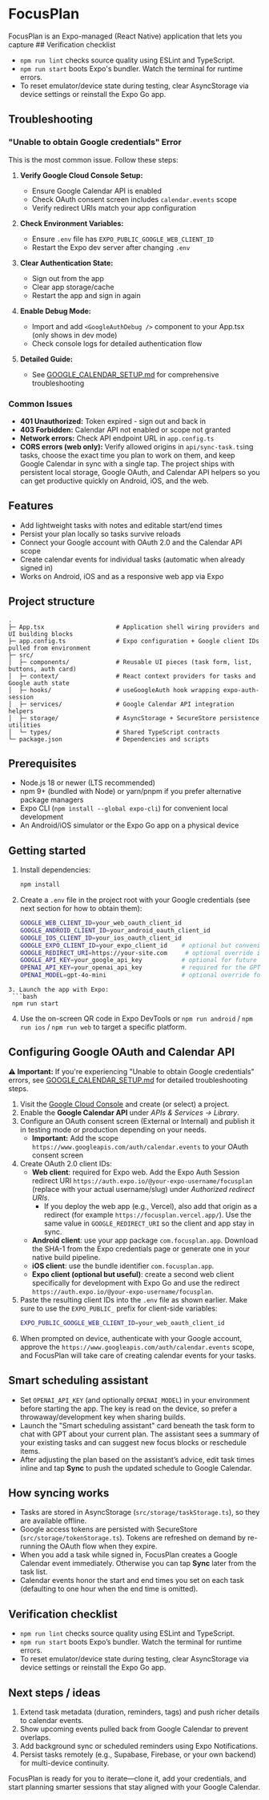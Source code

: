 # FocusPlan

FocusPlan is an Expo-managed (React Native) application that lets you capture ## Verification checklist

- `npm run lint` checks source quality using ESLint and TypeScript.
- `npm run start` boots Expo's bundler. Watch the terminal for runtime errors.
- To reset emulator/device state during testing, clear AsyncStorage via device settings or reinstall the Expo Go app.

## Troubleshooting

### "Unable to obtain Google credentials" Error

This is the most common issue. Follow these steps:

1. **Verify Google Cloud Console Setup:**
   - Ensure Google Calendar API is enabled
   - Check OAuth consent screen includes `calendar.events` scope
   - Verify redirect URIs match your app configuration

2. **Check Environment Variables:**
   - Ensure `.env` file has `EXPO_PUBLIC_GOOGLE_WEB_CLIENT_ID`
   - Restart the Expo dev server after changing `.env`

3. **Clear Authentication State:**
   - Sign out from the app
   - Clear app storage/cache
   - Restart the app and sign in again

4. **Enable Debug Mode:**
   - Import and add `<GoogleAuthDebug />` component to your App.tsx (only shows in dev mode)
   - Check console logs for detailed authentication flow

5. **Detailed Guide:**
   - See [GOOGLE_CALENDAR_SETUP.md](./GOOGLE_CALENDAR_SETUP.md) for comprehensive troubleshooting

### Common Issues

- **401 Unauthorized:** Token expired - sign out and back in
- **403 Forbidden:** Calendar API not enabled or scope not granted
- **Network errors:** Check API endpoint URL in `app.config.ts`
- **CORS errors (web only):** Verify allowed origins in `api/sync-task.ts`ing tasks, choose the exact time you plan to work on them, and keep Google Calendar in sync with a single tap. The project ships with persistent local storage, Google OAuth, and Calendar API helpers so you can get productive quickly on Android, iOS, and the web.

## Features

- Add lightweight tasks with notes and editable start/end times
- Persist your plan locally so tasks survive reloads
- Connect your Google account with OAuth 2.0 and the Calendar API scope
- Create calendar events for individual tasks (automatic when already signed in)
- Works on Android, iOS and as a responsive web app via Expo

## Project structure

```
.
├─ App.tsx                    # Application shell wiring providers and UI building blocks
├─ app.config.ts              # Expo configuration + Google client IDs pulled from environment
├─ src/
│  ├─ components/             # Reusable UI pieces (task form, list, buttons, auth card)
│  ├─ context/                # React context providers for tasks and Google auth state
│  ├─ hooks/                  # useGoogleAuth hook wrapping expo-auth-session
│  ├─ services/               # Google Calendar API integration helpers
│  ├─ storage/                # AsyncStorage + SecureStore persistence utilities
│  └─ types/                  # Shared TypeScript contracts
└─ package.json               # Dependencies and scripts
```

## Prerequisites

- Node.js 18 or newer (LTS recommended)
- npm 9+ (bundled with Node) or yarn/pnpm if you prefer alternative package managers
- Expo CLI (`npm install --global expo-cli`) for convenient local development
- An Android/iOS simulator or the Expo Go app on a physical device

## Getting started

1. Install dependencies:
   ```bash
   npm install
   ```
2. Create a `.env` file in the project root with your Google credentials (see next section for how to obtain them):
   ```bash
   GOOGLE_WEB_CLIENT_ID=your_web_oauth_client_id
   GOOGLE_ANDROID_CLIENT_ID=your_android_oauth_client_id
   GOOGLE_IOS_CLIENT_ID=your_ios_oauth_client_id
   GOOGLE_EXPO_CLIENT_ID=your_expo_client_id    # optional but convenient during development
   GOOGLE_REDIRECT_URI=https://your-site.com     # optional override if Google needs an explicit redirect
   GOOGLE_API_KEY=your_google_api_key           # optional for future enhancements
   OPENAI_API_KEY=your_openai_api_key           # required for the GPT scheduling assistant
   OPENAI_MODEL=gpt-4o-mini                     # optional override for the assistant model
  ```
3. Launch the app with Expo:
   ```bash
   npm run start
   ```
4. Use the on-screen QR code in Expo DevTools or `npm run android` / `npm run ios` / `npm run web` to target a specific platform.

## Configuring Google OAuth and Calendar API

**⚠️ Important:** If you're experiencing "Unable to obtain Google credentials" errors, see [GOOGLE_CALENDAR_SETUP.md](./GOOGLE_CALENDAR_SETUP.md) for detailed troubleshooting steps.

1. Visit the [Google Cloud Console](https://console.cloud.google.com/) and create (or select) a project.
2. Enable the **Google Calendar API** under *APIs & Services → Library*.
3. Configure an OAuth consent screen (External or Internal) and publish it in testing mode or production depending on your needs.
   - **Important:** Add the scope `https://www.googleapis.com/auth/calendar.events` to your OAuth consent screen
4. Create OAuth 2.0 client IDs:
   - **Web client**: required for Expo web. Add the Expo Auth Session redirect URI `https://auth.expo.io/@your-expo-username/focusplan` (replace with your actual username/slug) under *Authorized redirect URIs*.
     - If you deploy the web app (e.g., Vercel), also add that origin as a redirect (for example `https://focusplan.vercel.app/`). Use the same value in `GOOGLE_REDIRECT_URI` so the client and app stay in sync.
   - **Android client**: use your app package `com.focusplan.app`. Download the SHA-1 from the Expo credentials page or generate one in your native build pipeline.
   - **iOS client**: use the bundle identifier `com.focusplan.app`.
   - **Expo client (optional but useful)**: create a second web client specifically for development with Expo Go and use the redirect `https://auth.expo.io/@your-expo-username/focusplan`.
5. Paste the resulting client IDs into the `.env` file as shown earlier. Make sure to use the `EXPO_PUBLIC_` prefix for client-side variables:
   ```bash
   EXPO_PUBLIC_GOOGLE_WEB_CLIENT_ID=your_web_oauth_client_id
   ```
6. When prompted on device, authenticate with your Google account, approve the `https://www.googleapis.com/auth/calendar.events` scope, and FocusPlan will take care of creating calendar events for your tasks.

## Smart scheduling assistant

- Set `OPENAI_API_KEY` (and optionally `OPENAI_MODEL`) in your environment before starting the app. The key is read on the device, so prefer a throwaway/development key when sharing builds.
- Launch the "Smart scheduling assistant" card beneath the task form to chat with GPT about your current plan. The assistant sees a summary of your existing tasks and can suggest new focus blocks or reschedule items.
- After adjusting the plan based on the assistant’s advice, edit task times inline and tap **Sync** to push the updated schedule to Google Calendar.

## How syncing works

- Tasks are stored in AsyncStorage (`src/storage/taskStorage.ts`), so they are available offline.
- Google access tokens are persisted with SecureStore (`src/storage/tokenStorage.ts`). Tokens are refreshed on demand by re-running the OAuth flow when they expire.
- When you add a task while signed in, FocusPlan creates a Google Calendar event immediately. Otherwise you can tap **Sync** later from the task list.
- Calendar events honor the start and end times you set on each task (defaulting to one hour when the end time is omitted).

## Verification checklist

- `npm run lint` checks source quality using ESLint and TypeScript.
- `npm run start` boots Expo’s bundler. Watch the terminal for runtime errors.
- To reset emulator/device state during testing, clear AsyncStorage via device settings or reinstall the Expo Go app.

## Next steps / ideas

1. Extend task metadata (duration, reminders, tags) and push richer details to calendar events.
2. Show upcoming events pulled back from Google Calendar to prevent overlaps.
3. Add background sync or scheduled reminders using Expo Notifications.
4. Persist tasks remotely (e.g., Supabase, Firebase, or your own backend) for multi-device continuity.

FocusPlan is ready for you to iterate—clone it, add your credentials, and start planning smarter sessions that stay aligned with your Google Calendar.
